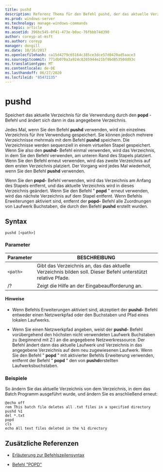 ```yaml
---
title: pushd
description: Referenz Thema für den Befehl pushd, der das aktuelle Verzeichnis für die Verwendung durch den Befehl popd speichert und dann in das angegebene Verzeichnis wechselt.
ms.prod: windows-server
ms.technology: manage-windows-commands
ms.topic: article
ms.assetid: 396bc545-0f41-473e-b0ac-76fbbb74d390
author: coreyp-at-msft
ms.author: coreyp
manager: dongill
ms.date: 10/16/2017
ms.openlocfilehash: ca15d4279c65164c385ce3dce57d0420ad5aace3
ms.sourcegitcommit: 771db070a3a924c8265944e21bf9bd85350dd93c
ms.translationtype: MT
ms.contentlocale: de-DE
ms.lasthandoff: 06/27/2020
ms.locfileid: "85472135"
---
```

# <a name="pushd"></a>pushd

Speichert das aktuelle Verzeichnis für die Verwendung durch den **popd** -Befehl und ändert sich dann in das angegebene Verzeichnis.

Jedes Mal, wenn Sie den Befehl **pushd** verwenden, wird ein einzelnes Verzeichnis für ihre Verwendung gespeichert. Sie können jedoch mehrere Verzeichnisse mehrmals mit dem Befehl **pushd** speichern. Die Verzeichnisse werden sequenziell in einem virtuellen Stapel gespeichert. Wenn Sie also den **pushd-** Befehl einmal verwenden, wird das Verzeichnis, in dem Sie den Befehl verwenden, am unteren Rand des Stapels platziert. Wenn Sie den Befehl erneut verwenden, wird das zweite Verzeichnis auf dem ersten Verzeichnis platziert. Der Vorgang wird jedes Mal wiederholt, wenn Sie den Befehl **pushd** verwenden.

Wenn Sie den **popd-** Befehl verwenden, wird das Verzeichnis am Anfang des Stapels entfernt, und das aktuelle Verzeichnis wird in dieses Verzeichnis geändert. Wenn Sie den Befehl " **popd** " erneut verwenden, wird das nächste Verzeichnis auf dem Stapel entfernt. Wenn Befehls Erweiterungen aktiviert sind, entfernt der **popd-** Befehl alle Zuordnungen von Laufwerk Buchstaben, die durch den Befehl **pushd** erstellt wurden.

## <a name="syntax"></a>Syntax

```
pushd [<path>]
```

### <a name="parameters"></a>Parameter

| Parameter | BESCHREIBUNG |
|--|--|
| `<path>` | Gibt das Verzeichnis an, das das aktuelle Verzeichnis bilden soll. Dieser Befehl unterstützt relative Pfade. |
| /? | Zeigt die Hilfe an der Eingabeaufforderung an. |

#### <a name="remarks"></a>Hinweise

- Wenn Befehls Erweiterungen aktiviert sind, akzeptiert der **pushd-** Befehl entweder einen Netzwerkpfad oder den Buchstaben und Pfad eines lokalen Laufwerks.

- Wenn Sie einen Netzwerkpfad angeben, weist der **pushd-** Befehl vorübergehend den höchsten nicht verwendeten Laufwerk Buchstaben zu (beginnend mit Z:) an die angegebene Netzwerkressource. Der Befehl ändert dann das aktuelle Laufwerk und Verzeichnis in das angegebene Verzeichnis auf dem neu zugewiesenen Laufwerk. Wenn Sie den Befehl " **popd** " mit aktivierter Befehls Erweiterung verwenden, entfernt der Befehl " **popd** " den von **pushd**erstellten Laufwerksbuchstaben.

### <a name="examples"></a>Beispiele

So ändern Sie das aktuelle Verzeichnis von dem Verzeichnis, in dem das Batch Programm ausgeführt wurde, und ändern Sie es anschließend erneut:

```
@echo off
rem This batch file deletes all .txt files in a specified directory
pushd %1
del *.txt
popd
cls
echo All text files deleted in the %1 directory
```

## <a name="additional-references"></a>Zusätzliche Referenzen

- [Erläuterung zur Befehlszeilensyntax](command-line-syntax-key.md)

- [Befehl "POPD"](popd.md)
